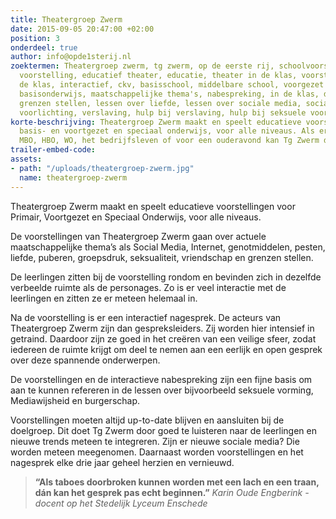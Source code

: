 ```yaml
---
title: Theatergroep Zwerm
date: 2015-09-05 20:47:00 +02:00
position: 3
onderdeel: true
author: info@opde1sterij.nl
zoektermen: Theatergroep zwerm, tg zwerm, op de eerste rij, schoolvoorstelling, educatieve
  voorstelling, educatief theater, educatie, theater in de klas, voorstellingen in
  de klas, interactief, ckv, basisschool, middelbare school, voorgezet onderwijs,
  basisonderwijs, maatschappelijke thema's, nabespreking, in de klas, de klas, verliefdheid,
  grenzen stellen, lessen over liefde, lessen over sociale media, social media, seksuele
  voorlichting, verslaving, hulp bij verslaving, hulp bij seksuele voorlichting,
korte-beschrijving: Theatergroep Zwerm maakt en speelt educatieve voorstellingen voor
  basis- en voortgezet en speciaal onderwijs, voor alle niveaus. Als er vraag is vanuit
  MBO, HBO, WO, het bedrijfsleven of voor een ouderavond kan Tg Zwerm daaraan voldoen.
trailer-embed-code: 
assets:
- path: "/uploads/theatergroep-zwerm.jpg"
  name: theatergroep-zwerm
---
```


Theatergroep Zwerm maakt en speelt educatieve voorstellingen voor Primair, Voortgezet en Speciaal Onderwijs, voor alle niveaus.   

De voorstellingen van Theatergroep Zwerm gaan over actuele maatschappelijke thema’s als Social Media, Internet, genotmiddelen, pesten, liefde, puberen, groepsdruk, seksualiteit, vriendschap en grenzen stellen.  

De leerlingen zitten bij de voorstelling rondom en bevinden zich in dezelfde verbeelde ruimte als de personages. Zo is er veel interactie met de leerlingen en zitten ze er meteen  helemaal in.   

Na de voorstelling is er een interactief nagesprek. De acteurs van Theatergroep Zwerm zijn dan gespreksleiders. Zij worden hier intensief in getraind. Daardoor zijn ze goed in het creëren van een veilige sfeer, zodat iedereen de ruimte krijgt om deel te nemen aan een eerlijk en open gesprek over deze spannende onderwerpen.  

De voorstellingen en de interactieve nabespreking zijn een fijne basis om aan te kunnen refereren in de lessen over bijvoorbeeld seksuele vorming, Mediawijsheid en burgerschap.  

Voorstellingen moeten altijd up-to-date blijven en aansluiten bij de doelgroep. Dit doet Tg Zwerm door goed te luisteren naar de leerlingen en nieuwe trends meteen te integreren. Zijn er nieuwe sociale media? Die worden meteen meegenomen. Daarnaast worden voorstellingen en het nagesprek elke drie jaar geheel herzien en vernieuwd. 

>**“Als taboes doorbroken kunnen worden met een lach en een traan, dán kan het gesprek pas echt beginnen.”** *Karin Oude Engberink - docent op het Stedelijk Lyceum Enschede*
